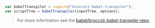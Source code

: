 ```js
var babelTranspiler = require("broccoli-babel-transpiler");
var scriptTree = babelTranspiler(inputTree, options);
```

<blockquote class="babel-callout babel-callout-info">
  <p>
    For more information see the <a href="https://github.com/babel/broccoli-babel-transpiler">babel/broccoli-babel-transpiler repo</a>.
  </p>
</blockquote>

